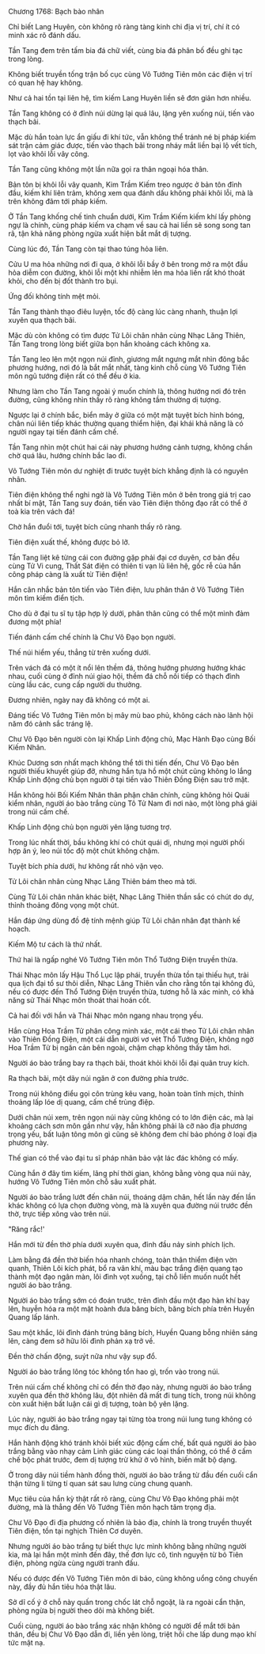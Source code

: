 




Chương 1768: Bạch bào nhân


Chỉ biết Lang Huyên, còn không rõ ràng tàng kinh chi địa vị trí, chí ít có minh xác rõ đánh dấu.

Tần Tang đem trên tấm bia đá chữ viết, cùng bia đá phân bố đều ghi tạc trong lòng.

Không biết truyền tống trận bố cục cùng Vô Tướng Tiên môn các điện vị trí có quan hệ hay không.

Như cả hai tồn tại liên hệ, tìm kiếm Lang Huyên liền sẽ đơn giản hơn nhiều.

Tần Tang không có ở đỉnh núi dừng lại quá lâu, lặng yên xuống núi, tiến vào thạch bãi.

Mặc dù hắn toàn lực ẩn giấu đi khí tức, vẫn không thể tránh né bị pháp kiếm sát trận cảm giác được, tiến vào thạch bãi trong nháy mắt liền bại lộ vết tích, lọt vào khôi lỗi vây công.

Tần Tang cũng không một lần nữa gọi ra thân ngoại hóa thân.

Bản tôn bị khôi lỗi vây quanh, Kim Trầm Kiếm treo ngược ở bản tôn đỉnh đầu, kiếm khí liên trảm, không xem qua đánh dấu không phải khôi lỗi, mà là trên không đâm tới pháp kiếm.

Ở Tần Tang khống chế tinh chuẩn dưới, Kim Trầm Kiếm kiếm khí lấy phòng ngự là chính, cùng pháp kiếm va chạm về sau cả hai liền sẽ song song tan rã, tận khả năng phòng ngừa xuất hiện bắt mắt dị tượng.

Cùng lúc đó, Tần Tang còn tại thao túng hỏa liên.

Cửu U ma hỏa những nơi đi qua, ở khôi lỗi bầy ở bên trong mở ra một đầu hỏa diễm con đường, khôi lỗi một khi nhiễm lên ma hỏa liền rất khó thoát khỏi, cho đến bị đốt thành tro bụi.

Ứng đối không tính mệt mỏi.

Tần Tang thành thạo điêu luyện, tốc độ càng lúc càng nhanh, thuận lợi xuyên qua thạch bãi.

Mặc dù còn không có tìm được Tử Lôi chân nhân cùng Nhạc Lăng Thiên, Tần Tang trong lòng biết giữa bọn hắn khoảng cách không xa.

Tần Tang leo lên một ngọn núi đỉnh, giương mắt ngưng mắt nhìn đông bắc phương hướng, nơi đó là bắt mắt nhất, tàng kinh chỗ cùng Vô Tướng Tiên môn ngũ tướng điện rất có thể đều ở kia.

Nhưng làm cho Tần Tang ngoài ý muốn chính là, thông hướng nơi đó trên đường, cũng không nhìn thấy rõ ràng không tầm thường dị tượng.

Ngược lại ở chính bắc, biển mây ở giữa có một mặt tuyệt bích hình bóng, chân núi liên tiếp khác thường quang thiểm hiện, đại khái khả năng là có người ngay tại tiến đánh cấm chế.

Tần Tang nhìn một chút hai cái này phương hướng cảnh tượng, không chần chờ quá lâu, hướng chính bắc lao đi.

Vô Tướng Tiên môn dư nghiệt đi trước tuyệt bích khẳng định là có nguyên nhân.

Tiên điện không thể nghi ngờ là Vô Tướng Tiên môn ở bên trong giá trị cao nhất bí mật, Tần Tang suy đoán, tiến vào Tiên điện thông đạo rất có thể ở toà kia trên vách đá!

Chờ hắn đuổi tới, tuyệt bích cũng nhanh thấy rõ ràng.

Tiên điện xuất thế, không được bỏ lỡ.

Tần Tang liệt kê từng cái con đường gặp phải đại cơ duyên, cơ bản đều cùng Tử Vi cung, Thất Sát điện có thiên ti vạn lũ liên hệ, gốc rễ của hắn công pháp càng là xuất từ Tiên điện!

Hắn cân nhắc bản tôn tiến vào Tiên điện, lưu phân thân ở Vô Tướng Tiên môn tìm kiếm điển tịch.

Cho dù ở đại tu sĩ tụ tập hợp lý dưới, phân thân cũng có thể một mình đảm đương một phía!

Tiến đánh cấm chế chính là Chư Vô Đạo bọn người.

Thế núi hiểm yếu, thẳng từ trên xuống dưới.

Trên vách đá có một ít nổi lên thềm đá, thông hướng phương hướng khác nhau, cuối cùng ở đỉnh núi giao hội, thềm đá chỗ nối tiếp có thạch đình cùng lầu các, cung cấp người du thưởng.

Đương nhiên, ngày nay đã không có một ai.

Đáng tiếc Vô Tướng Tiên môn bị mây mù bao phủ, không cách nào lãnh hội năm đó cảnh sắc tráng lệ.

Chư Vô Đạo bên người còn lại Khấp Linh động chủ, Mạc Hành Đạo cùng Bối Kiếm Nhân.

Khúc Dương sơn nhất mạch không thể tới thì tiến đến, Chư Vô Đạo bên người thiếu khuyết giúp đỡ, nhưng hắn tựa hồ một chút cũng không lo lắng Khấp Linh động chủ bọn người ở tại tiến vào Thiên Đồng Điện sau trở mặt.

Hắn không hỏi Bối Kiếm Nhân thân phận chân chính, cũng không hỏi Quái kiểm nhân, người áo bào trắng cùng Tô Tử Nam đi nơi nào, một lòng phá giải trong núi cấm chế.

Khấp Linh động chủ bọn người yên lặng tương trợ.

Trong lúc nhất thời, bầu không khí có chút quái dị, nhưng mọi người phối hợp ăn ý, leo núi tốc độ một chút không chậm.

Tuyệt bích phía dưới, hư không rất nhỏ vặn vẹo.

Tử Lôi chân nhân cùng Nhạc Lăng Thiên bám theo mà tới.

Cùng Tử Lôi chân nhân khác biệt, Nhạc Lăng Thiên thần sắc có chút do dự, thỉnh thoảng đông vọng một chút.

Hắn đáp ứng dùng đồ đệ tính mệnh giúp Tử Lôi chân nhân đạt thành kế hoạch.

Kiếm Mộ tư cách là thứ nhất.

Thứ hai là ngấp nghé Vô Tướng Tiên môn Thổ Tướng Điện truyền thừa.

Thái Nhạc môn lấy Hậu Thổ Lục lập phái, truyền thừa tồn tại thiếu hụt, trải qua lịch đại tổ sư thôi diễn, Nhạc Lăng Thiên vẫn cho rằng tồn tại không đủ, nếu có được đến Thổ Tướng Điện truyền thừa, tương hỗ là xác minh, có khả năng sử Thái Nhạc môn thoát thai hoán cốt.

Cả hai đối với hắn và Thái Nhạc môn ngang nhau trọng yếu.

Hắn cùng Hoa Trầm Tử phân công minh xác, một cái theo Tử Lôi chân nhân vào Thiên Đồng Điện, một cái dẫn người vơ vét Thổ Tướng Điện, không ngờ Hoa Trầm Tử bị ngăn cản bên ngoài, chậm chạp không thấy tăm hơi.

Người áo bào trắng bay ra thạch bãi, thoát khỏi khôi lỗi đại quân truy kích.

Ra thạch bãi, một dãy núi ngăn ở con đường phía trước.

Trong núi không điểu gọi côn trùng kêu vang, hoàn toàn tĩnh mịch, thỉnh thoảng lấp lóe dị quang, cấm chế trùng điệp.

Dưới chân núi xem, trên ngọn núi này cũng không có to lớn điện các, mà lại khoảng cách sơn môn gần như vậy, hẳn không phải là cỡ nào địa phương trọng yếu, bất luận tông môn gì cũng sẽ không đem chí bảo phóng ở loại địa phương này.

Thế gian có thể vào đại tu sĩ pháp nhãn bảo vật lác đác không có mấy.

Cùng hắn ở đây tìm kiếm, lãng phí thời gian, không bằng vòng qua núi này, hướng Vô Tướng Tiên môn chỗ sâu xuất phát.

Người áo bào trắng lướt đến chân núi, thoáng dậm chân, hết lần này đến lần khác không có lựa chọn đường vòng, mà là xuyên qua đường núi trước đền thờ, trực tiếp xông vào trên núi.

"Răng rắc!'

Hắn mới từ đền thờ phía dưới xuyên qua, đỉnh đầu nảy sinh phích lịch.

Làm bằng đá đền thờ biến hóa nhanh chóng, toàn thân thiểm điện vờn quanh, Thiên Lôi kích phát, bổ ra vân khí, màu bạc trắng điện quang tạo thành một đạo ngân màn, lôi đình vọt xuống, tại chỗ liền muốn nuốt hết người áo bào trắng.

Người áo bào trắng sớm có đoán trước, trên đỉnh đầu một đạo hàn khí bay lên, huyễn hóa ra một mặt hoành đưa băng bích, băng bích phía trên Huyền Quang lấp lánh.

Sau một khắc, lôi đình đánh trúng băng bích, Huyền Quang bỗng nhiên sáng lên, càng đem sở hữu lôi đình phản xạ trở về.

Đền thờ chấn động, suýt nữa như vậy sụp đổ.

Người áo bào trắng lông tóc không tổn hao gì, trốn vào trong núi.

Trên núi cấm chế không chỉ có đền thờ đạo này, nhưng người áo bào trắng xuyên qua đền thờ không lâu, đột nhiên đã mất đi tung tích, trong núi không còn xuất hiện bất luận cái gì dị tượng, toàn bộ yên lặng.

Lúc này, người áo bào trắng ngay tại từng tòa trong núi lung tung không có mục đích du đãng.

Hắn hành động khó tránh khỏi biết xúc động cấm chế, bất quá người áo bào trắng bằng vào nhạy cảm Linh giác cùng các loại thần thông, có thể ở cấm chế bộc phát trước, đem dị tượng trừ khử ở vô hình, biến mất bộ dạng.

Ở trong dãy núi tiềm hành đồng thời, người áo bào trắng từ đầu đến cuối cẩn thận từng li từng tí quan sát sau lưng cùng chung quanh.

Mục tiêu của hắn kỳ thật rất rõ ràng, cùng Chư Vô Đạo không phải một đường, mà là thẳng đến Vô Tướng Tiên môn hạch tâm trọng địa.

Chư Vô Đạo đi địa phương cố nhiên là bảo địa, chính là trong truyền thuyết Tiên điện, tồn tại nghịch Thiên Cơ duyên.

Nhưng người áo bào trắng tự biết thực lực mình không bằng những người kia, mà lại hắn một mình đến đây, thế đơn lực cô, tình nguyện từ bỏ Tiên điện, phòng ngừa cùng người tranh đấu.

Nếu có được đến Vô Tướng Tiên môn di bảo, cũng không uổng công chuyến này, đầy đủ hắn tiêu hóa thật lâu.

Sở dĩ cố ý ở chỗ này quấn trong chốc lát chỗ ngoặt, là ra ngoài cẩn thận, phòng ngừa bị người theo dõi mà không biết.

Cuối cùng, người áo bào trắng xác nhận không có người để mắt tới bản thân, đều bị Chư Vô Đạo dẫn đi, liền yên lòng, triệt hồi che lấp dung mạo khí tức mặt nạ.




